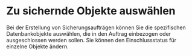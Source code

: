 Zu sichernde Objekte auswählen
==============================

Bei der Erstellung von Sicherungsaufträgen können Sie die spezifischen Datenbankobjekte auswählen, die in den Auftrag einbezogen oder ausgeschlossen werden sollen. Sie können den Einschlussstatus für einzelne Objekte ändern.
